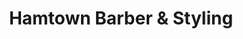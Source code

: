 ---
title: "Hamtown Barber & Styling"
url: /smithfield/hamtown-barber-and-styling/
shop: hairdresser
---
